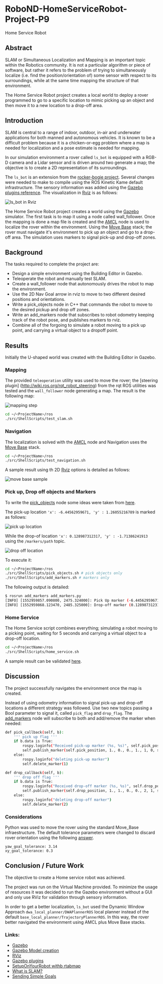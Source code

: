 # RoboND-HomeServiceRobot-Project-P9
Home Service Robot

## Abstract

SLAM or Simultaneous Localization and Mapping is an important topic within the Robotics community. It is not a particular algorithm or piece of software, but rather it refers to the problem of trying to simultaneously localize (i.e. find the position/orientation of) some sensor with respect to its surroundings, while at the same time mapping the structure of that environment.

The Home Service Robot project creates a local world to deploy a rover programmed to go to a specific location to mimic picking up an object and then move it to a new location to a drop-off area.

## Introduction

SLAM is central to a range of indoor, outdoor, in-air and underwater applications for both manned and autonomous vehicles. It is known to be a difficult problem because it is a chicken-or-egg problem where a map is needed for localization and a pose estimate is needed for mapping.

In our simulation environment a rover called `ls_bot` is equipped with a RGB-D camera and a Lidar sensor and is driven around two generate a map; the objective is to create a 2D representation of its surroundings.

The `ls_bot` is an extension from the [rocker-bogie project](https://github.com/SyrianSpock/rover). Several changes were needed to make to compile using the ROS Kinetic Kame default infrastructure. The sensory information was added using the [Gazebo plugins reference](http://gazebosim.org/tutorials?tut=ros_gzplugins). The visualization in [Rviz](http://wiki.ros.org/rviz) is as follows:

![ls_bot in Rviz](./data/ls_bot_rviz01.png)

The Home Service Robot project creates a world using the [Gazebo](http://gazebosim.org/) simulator. The first task is to map it using a node called wall_follower. Once the mapping is done a map file is created and the [AMCL](http://wiki.ros.org/amcl) node is used to localize the rover within the environment. Using the [Move Base](http://wiki.ros.org/move_base) stack; the rover must navigate it's environment to pick up an object and go to a drop-off area. The simulation uses markers to signal pick-up and drop-off zones.

## Background

The tasks required to complete the project are:

 * Design a simple environment using the Building Editor in Gazebo.
 * Teleoperate the robot and manually test SLAM.
 * Create a wall_follower node that autonomously drives the robot to map the environment.
 * Use the 2D Nav Goal arrow in rviz to move to two different desired positions and orientations.
 * Write a pick_objects node in C++ that commands the robot to move to the desired pickup and drop off zones.
 * Write an add_markers node that subscribes to robot odometry keeping track of the robot pose, and publishes markers to rviz.
 * Combine all of the forgoing to simulate a robot moving to a pick up point, and carrying a virtual object to a dropoff point.

## Results

Initially the U-shaped world was created with the Building Editor in Gazebo.

### Mapping

The provided `teleoperation` utility was used to move the rover; the [steering plugin] (http://wiki.ros.org/rqt_robot_steering) from the rqt ROS utilities was tested and the `wall_follower` node generating a map. The result is the following map:

![mapping step](./data/gmapping01.png)

```sh
cd ~/<ProjectName>/ros
./src/ShellScripts/test_slam.sh
```

### Navigation

The localization is solved with the [AMCL](http://wiki.ros.org/amcl) node and Navigation uses the [Move Base](http://wiki.ros.org/move_base) stack.

```sh
cd ~/<ProjectName>/ros
./src/ShellScripts/test_navigation.sh
```
A sample result using th 2D [Rviz](http://wiki.ros.org/rviz) options is detailed as follows:

![move base sample](./data/movebase01.png)

### Pick up, Drop off objects and Markers

To write the [pick_objects](./ros/src/pick_objects/src/pick_objects.py) node some ideas were taken from [here](https://github.com/markwsilliman/turtlebot/blob/master/go_to_specific_point_on_map.py).

The pick-up location `'x': -6.44562959671, 'y' : 1.26055216789` is marked as follows:

![pick up location](./data/marker01.png)

While the drop-of location `'x': 0.128987312317, 'y' : -1.71386241913` using the `/markers/path` topic.

![drop off location](./data/marker02.png)

To execute it:

```sh
cd ~/<ProjectName>/ros
./src/ShellScripts/pick_objects.sh # pick objects only
./src/ShellScripts/add_markers.sh # markers only
```
The following output is detailed:

```sh
$ rosrun add_markers add_markers.py
[INFO] [1552959857.090800, 2475.324000]: Pick Up marker (-6.44562959671, 1.26055216789)
[INFO] [1552959868.123470, 2485.325000]: Drop-off marker (0.128987312317, -1.71386241913)
```

### Home Service

The Home Service script combines everything; simulating a robot moving to a picking point, waiting for 5 seconds and carrying a virtual object to a drop-off location.

```sh
cd ~/<ProjectName>/ros
./src/ShellScripts/home_service.sh
```

A sample result can be validated [here](./data/sample01.mp4).

## Discussion

The project successfully navigates the environment once the map is created.

Instead of using odometry information to signal pick-up and drop-off locations a different strategy was followed. Use two new topics passing a Bool parameter to signal it, called `pick_flag` and `drop_flag`. The [add_markers](./ros/src/add_markers/src/add_markers.py) node will subscribe to both and add/remove the marker when needed:

```sh
def pick_callback(self, b):
    ''' pick up flag '''
    if b.data is True:
        rospy.loginfo("Received pick-up marker (%s, %s)", self.pick_position['x'], self.pick_position['y'])
        self.publish_marker(self.pick_position, 1., 0., 0., 1., 1, 0, scale=0.2) # Blue sphere
    else:
        rospy.loginfo("deleting pick-up marker")
        self.delete_marker(1)

def drop_callback(self, b):
    ''' drop off flag '''
    if b.data is True:
        rospy.loginfo("Received drop-off marker (%s, %s)", self.drop_position['x'], self.drop_position['y'])
        self.publish_marker(self.drop_position, 1., 1., 0., 0., 2, 1, scale=0.2) # Red cube
    else:
        rospy.loginfo("deleting drop-off marker")
        self.delete_marker(2)
```

### Considerations

Python was used to move the rover using the standard Move_Base infraestructure. The default tolerance parameters were changed to discard rover orientation using the following [answer](https://answers.ros.org/question/55294/give-move_base-goalpoints-without-orientation/).

```
yaw_goal_tolerance: 3.14
xy_goal_tolerance: 0.3
```

## Conclusion / Future Work

The objective to create a Home service robot was achieved.

The project was run on the Virtual Machine provided. To minimize the usage of resources it was decided to run the Gazebo environment without a GUI and only use RViz for validation through sensory information.

In order to get a better localization, `ls_bot` used the Dynamic Window Approach `dwa_local_planner/DWAPlannerROS` local planner instead of the default `base_local_planner/TrajectoryPlannerROS`. In this way, the rover better navigated the environment using AMCL plus Move Base stacks.

### Links:
 * [Gazebo](http://gazebosim.org/)
 * [Gazebo Model creation](http://playerstage.sourceforge.net/doc/Gazebo-manual-svn-html/tutorial_model.html)
 * [RViz](http://wiki.ros.org/rviz)
 * [Gazebo plugins](http://gazebosim.org/tutorials?tut=ros_gzplugins)
 * [SetupOnYourRobot withb rtabmap](http://wiki.ros.org/rtabmap_ros/Tutorials/SetupOnYourRobot)
 * [What is SLAM?](https://www.kudan.eu/kudan-news/an-introduction-to-slam/)
 * [Sending Simple Goals](http://wiki.ros.org/navigation/Tutorials/SendingSimpleGoals)
